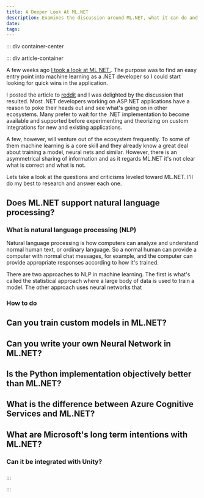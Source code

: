 ```yaml
---
title: A Deeper Look At ML.NET
description: Examines the discussion around ML.NET, what it can do and what it can't.
date: 
tags: 
---
```


<page-header title="A Deeper Look At ML.NET"></page-header>

::: div container-center

<picture-wrapper file-name="heroes/robotmlnet" alt-text="The ML.NET logo with a robot face next to it."></picture-wrapper>

::: div article-container

A few weeks ago [I took a look at ML.NET.](/blog/take-a-look-at-mlnet). The purpose was to find an easy entry point into machine learning as a .NET developer so I could start looking for quick wins in the application.

I posted the article to [reddit](https://www.reddit.com/r/csharp/comments/iv7z6m/a_quick_look_at_mlnet_which_seems_to_be_a_library/) and I was delighted by the discussion that resulted. Most .NET developers working on ASP.NET applications have a reason to poke their heads out and see what's going on in other ecosystems. Many prefer to wait for the .NET implementation to become available and supported before experimenting and theorizing on custom integrations for new and existing applications.

A few, however, will venture out of the ecosystem frequently. To some of them machine learning is a core skill and they already know a great deal about training a model, neural nets and similar. However, there is an asymmetrical sharing of information and as it regards ML.NET it's not clear what is correct and what is not. 

Lets take a look at the questions and criticisms leveled toward ML.NET. I'll do my best to research and answer each one.

## Does ML.NET support natural language processing?

### What is natural language processing (NLP)

Natural language processing is how computers can analyze and understand normal human text, or ordinary language. So a normal human can provide a computer with normal chat messages, for example, and the computer can provide appropriate responses according to how it's trained.

There are two approaches to NLP in machine learning. The first is what's called the statistical approach where a large body of data is used to train a model. The other approach uses neural networks that 

### How to do

## Can you train custom models in ML.NET?

## Can you write your own Neural Network in ML.NET?

## Is the Python implementation objectively better than ML.NET?

## What is the difference between Azure Cognitive Services and ML.NET?

## What are Microsoft's long term intentions with ML.NET?

### Can it be integrated with Unity?

### 

:::

:::